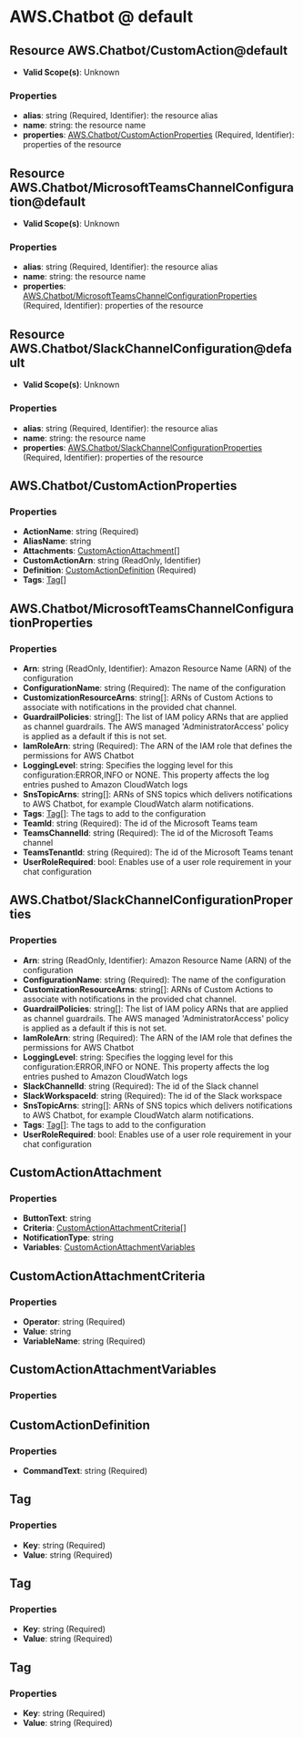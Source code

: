 # AWS.Chatbot @ default

## Resource AWS.Chatbot/CustomAction@default
* **Valid Scope(s)**: Unknown
### Properties
* **alias**: string (Required, Identifier): the resource alias
* **name**: string: the resource name
* **properties**: [AWS.Chatbot/CustomActionProperties](#awschatbotcustomactionproperties) (Required, Identifier): properties of the resource

## Resource AWS.Chatbot/MicrosoftTeamsChannelConfiguration@default
* **Valid Scope(s)**: Unknown
### Properties
* **alias**: string (Required, Identifier): the resource alias
* **name**: string: the resource name
* **properties**: [AWS.Chatbot/MicrosoftTeamsChannelConfigurationProperties](#awschatbotmicrosoftteamschannelconfigurationproperties) (Required, Identifier): properties of the resource

## Resource AWS.Chatbot/SlackChannelConfiguration@default
* **Valid Scope(s)**: Unknown
### Properties
* **alias**: string (Required, Identifier): the resource alias
* **name**: string: the resource name
* **properties**: [AWS.Chatbot/SlackChannelConfigurationProperties](#awschatbotslackchannelconfigurationproperties) (Required, Identifier): properties of the resource

## AWS.Chatbot/CustomActionProperties
### Properties
* **ActionName**: string (Required)
* **AliasName**: string
* **Attachments**: [CustomActionAttachment](#customactionattachment)[]
* **CustomActionArn**: string (ReadOnly, Identifier)
* **Definition**: [CustomActionDefinition](#customactiondefinition) (Required)
* **Tags**: [Tag](#tag)[]

## AWS.Chatbot/MicrosoftTeamsChannelConfigurationProperties
### Properties
* **Arn**: string (ReadOnly, Identifier): Amazon Resource Name (ARN) of the configuration
* **ConfigurationName**: string (Required): The name of the configuration
* **CustomizationResourceArns**: string[]: ARNs of Custom Actions to associate with notifications in the provided chat channel.
* **GuardrailPolicies**: string[]: The list of IAM policy ARNs that are applied as channel guardrails. The AWS managed 'AdministratorAccess' policy is applied as a default if this is not set.
* **IamRoleArn**: string (Required): The ARN of the IAM role that defines the permissions for AWS Chatbot
* **LoggingLevel**: string: Specifies the logging level for this configuration:ERROR,INFO or NONE. This property affects the log entries pushed to Amazon CloudWatch logs
* **SnsTopicArns**: string[]: ARNs of SNS topics which delivers notifications to AWS Chatbot, for example CloudWatch alarm notifications.
* **Tags**: [Tag](#tag)[]: The tags to add to the configuration
* **TeamId**: string (Required): The id of the Microsoft Teams team
* **TeamsChannelId**: string (Required): The id of the Microsoft Teams channel
* **TeamsTenantId**: string (Required): The id of the Microsoft Teams tenant
* **UserRoleRequired**: bool: Enables use of a user role requirement in your chat configuration

## AWS.Chatbot/SlackChannelConfigurationProperties
### Properties
* **Arn**: string (ReadOnly, Identifier): Amazon Resource Name (ARN) of the configuration
* **ConfigurationName**: string (Required): The name of the configuration
* **CustomizationResourceArns**: string[]: ARNs of Custom Actions to associate with notifications in the provided chat channel.
* **GuardrailPolicies**: string[]: The list of IAM policy ARNs that are applied as channel guardrails. The AWS managed 'AdministratorAccess' policy is applied as a default if this is not set.
* **IamRoleArn**: string (Required): The ARN of the IAM role that defines the permissions for AWS Chatbot
* **LoggingLevel**: string: Specifies the logging level for this configuration:ERROR,INFO or NONE. This property affects the log entries pushed to Amazon CloudWatch logs
* **SlackChannelId**: string (Required): The id of the Slack channel
* **SlackWorkspaceId**: string (Required): The id of the Slack workspace
* **SnsTopicArns**: string[]: ARNs of SNS topics which delivers notifications to AWS Chatbot, for example CloudWatch alarm notifications.
* **Tags**: [Tag](#tag)[]: The tags to add to the configuration
* **UserRoleRequired**: bool: Enables use of a user role requirement in your chat configuration

## CustomActionAttachment
### Properties
* **ButtonText**: string
* **Criteria**: [CustomActionAttachmentCriteria](#customactionattachmentcriteria)[]
* **NotificationType**: string
* **Variables**: [CustomActionAttachmentVariables](#customactionattachmentvariables)

## CustomActionAttachmentCriteria
### Properties
* **Operator**: string (Required)
* **Value**: string
* **VariableName**: string (Required)

## CustomActionAttachmentVariables
### Properties

## CustomActionDefinition
### Properties
* **CommandText**: string (Required)

## Tag
### Properties
* **Key**: string (Required)
* **Value**: string (Required)

## Tag
### Properties
* **Key**: string (Required)
* **Value**: string (Required)

## Tag
### Properties
* **Key**: string (Required)
* **Value**: string (Required)

